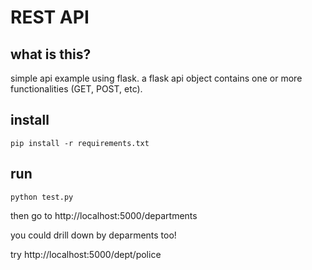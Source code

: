 # REST API

## what is this?
simple api example using flask. a flask api object contains one or more functionalities (GET, POST, etc). 


## install

```
pip install -r requirements.txt
```

## run
```
python test.py
```

then go to http://localhost:5000/departments

you could drill down by deparments too!

try http://localhost:5000/dept/police
